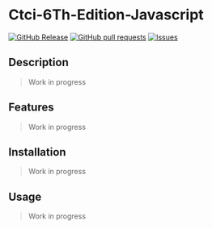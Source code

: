 # Ctci-6Th-Edition-Javascript
[![GitHub Release](https://img.shields.io/github/release/zjayers/CtCI-6th-Edition-JavaScript.svg?style=flat)](https://github.com/zjayers/CtCI-6th-Edition-JavaScript/releases)
[![GitHub pull requests](https://img.shields.io/github/issues-pr/zjayers/CtCI-6th-Edition-JavaScript.svg?style=flat)](https://github.com/zjayers/CtCI-6th-Edition-JavaScript/pulls)
[![Issues](https://img.shields.io/github/issues-raw/zjayers/CtCI-6th-Edition-JavaScript.svg?maxAge=25000)](https://github.com/zjayers/CtCI-6th-Edition-JavaScript/issues)

## Description

> Work in progress

## Features

> Work in progress

## Installation

> Work in progress

## Usage

> Work in progress
